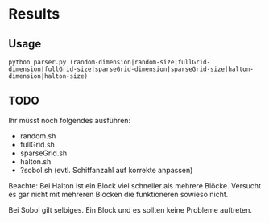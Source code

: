 # Results

## Usage
`python parser.py (random-dimension|random-size|fullGrid-dimension|fullGrid-size|sparseGrid-dimension|sparseGrid-size|halton-dimension|halton-size)`

## TODO

Ihr müsst noch folgendes ausführen:
- random.sh
- fullGrid.sh
- sparseGrid.sh
- halton.sh
- ?sobol.sh (evtl. Schiffanzahl auf korrekte anpassen)

Beachte: Bei Halton ist ein Block viel schneller als mehrere Blöcke.
Versucht es gar nicht mit mehreren Blöcken die funktioneren sowieso
nicht.

Bei Sobol gilt selbiges. Ein Block und es sollten
keine Probleme auftreten.
